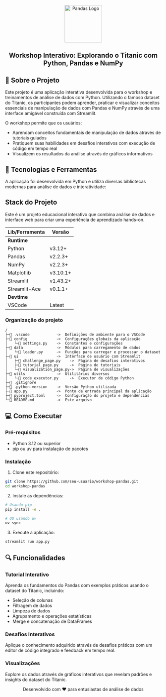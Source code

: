 <div align="center">
  <img src="https://pandas.pydata.org/static/img/pandas_mark.svg" alt="Pandas Logo" height="120px"/>
</div>
<h2 align="center">Workshop Interativo: Explorando o Titanic com Python, Pandas e NumPy</h2>

## 📖 Sobre o Projeto

Este projeto é uma aplicação interativa desenvolvida para o workshop e treinamentos de análise de dados com Python. Utilizando o famoso dataset do Titanic, os participantes podem aprender, praticar e visualizar conceitos essenciais de manipulação de dados com Pandas e NumPy através de uma interface amigável construída com Streamlit.

O workshop permite que os usuários:
- Aprendam conceitos fundamentais de manipulação de dados através de tutoriais guiados
- Pratiquem suas habilidades em desafios interativos com execução de código em tempo real
- Visualizem os resultados da análise através de gráficos informativos

## 🚀 Tecnologias e Ferramentas

A aplicação foi desenvolvida em Python e utiliza diversas bibliotecas modernas para análise de dados e interatividade:

## Stack do Projeto

Este é um projeto educacional interativo que combina análise de dados e interface web para criar uma experiência de aprendizado hands-on.

| Lib/Ferramenta | Versão |
|----------------|--------|
| **Runtime**    |        |
| Python         | v3.12+ |
| Pandas         | v2.2.3+|
| NumPy          | v2.2.3+|
| Matplotlib     | v3.10.1+|
| Streamlit      | v1.43.2+|
| Streamlit-Ace  | v0.1.1+|
| **Devtime**    |        |
| VSCode         | Latest |

### Organização do projeto
```
/
├─📁 .vscode            ->  Definições de ambiente para o VSCode
├─📁 config             ->  Configurações globais da aplicação
│   └─🐍 settings.py    ->  Constantes e configurações
├─📁 data               ->  Módulos para carregamento de dados
│   └─🐍 loader.py      ->  Funções para carregar e processar o dataset
├─📁 ui                 ->  Interface de usuário com Streamlit
│   ├─🐍 challenge_page.py    ->  Página de desafios interativos
│   ├─🐍 tutorial_page.py     ->  Página de tutoriais
│   └─🐍 visualization_page.py->  Página de visualizações
├─📁 utils              ->  Utilitários diversos
│   └─🐍 code_executor.py     ->  Executor de código Python
├─📄 .gitignore
├─📄 .python-version    ->  Versão Python utilizada
├─📄 app.py             ->  Ponto de entrada principal da aplicação
├─📄 pyproject.toml     ->  Configuração do projeto e dependências
└─📄 README.md          ->  Este arquivo
```

## 💻 Como Executar

### Pré-requisitos
- Python 3.12 ou superior
- pip ou uv para instalação de pacotes

### Instalação

1. Clone este repositório:
```bash
git clone https://github.com/seu-usuario/workshop-pandas.git
cd workshop-pandas
```

2. Instale as dependências:
```bash
# Usando pip
pip install -e .

# OU usando uv
uv sync
```

3. Execute a aplicação:
```bash
streamlit run app.py
```

## 🔍 Funcionalidades

### Tutorial Interativo
Aprenda os fundamentos do Pandas com exemplos práticos usando o dataset do Titanic, incluindo:
- Seleção de colunas
- Filtragem de dados
- Limpeza de dados
- Agrupamento e operações estatísticas
- Merge e concatenação de DataFrames

### Desafios Interativos
Aplique o conhecimento adquirido através de desafios práticos com um editor de código integrado e feedback em tempo real.

### Visualizações
Explore os dados através de gráficos interativos que revelam padrões e insights do dataset do Titanic.


<p align="center">
  Desenvolvido com ❤️ para entusiastas de análise de dados
</p>
